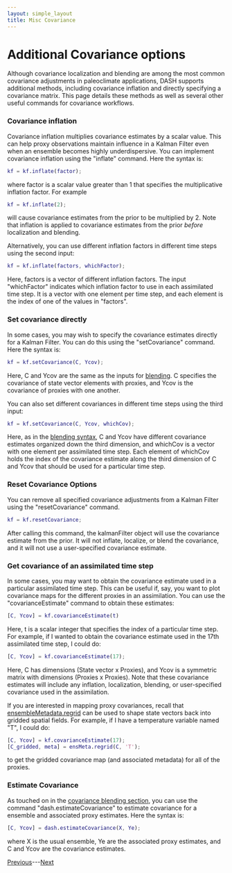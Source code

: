 ```yaml
---
layout: simple_layout
title: Misc Covariance
---
```


# Additional Covariance options

Although covariance localization and blending are among the most common covariance adjustments in paleoclimate applications, DASH supports additional methods, including covariance inflation and directly specifying a covariance matrix. This page details these methods as well as several other useful commands for covariance workflows.

### Covariance inflation

Covariance inflation multiplies covariance estimates by a scalar value. This can help proxy observations maintain influence in a Kalman Filter even when an ensemble becomes highly underdispersive. You can implement covariance inflation using the "inflate" command. Here the syntax is:
```matlab
kf = kf.inflate(factor);
```
where factor is a scalar value greater than 1 that specifies the multiplicative inflation factor. For example
```matlab
kf = kf.inflate(2);
```
will cause covariance estimates from the prior to be multiplied by 2. Note that inflation is applied to covariance estimates from the prior *before* localization and blending.

Alternatively, you can use different inflation factors in different time steps using the second input:
```matlab
kf = kf.inflate(factors, whichFactor);
```
Here, factors is a vector of different inflation factors. The input "whichFactor" indicates which inflation factor to use in each assimilated time step. It is a vector with one element per time step, and each element is the index of one of the values in "factors".

### Set covariance directly

In some cases, you may wish to specify the covariance estimates directly for a Kalman Filter. You can do this using the "setCovariance" command. Here the syntax is:
```matlab
kf = kf.setCovariance(C, Ycov);
```
Here, C and Ycov are the same as the inputs for [blending](blend). C specifies the covariance of state vector elements with proxies, and Ycov is the covariance of proxies with one another.

You can also set different covariances in different time steps using the third input:
```matlab
kf = kf.setCovariance(C, Ycov, whichCov);
```
Here, as in the [blending syntax](blend#blend-different-covariances-in-different-time-steps), C and Ycov have different covariance estimates organized down the third dimension, and whichCov is a vector with one element per assimilated time step. Each element of whichCov holds the index of the covariance estimate along the third dimension of C and Ycov that should be used for a particular time step.

### Reset Covariance Options

You can remove all specified covariance adjustments from a Kalman Filter using the "resetCovariance" command.
```matlab
kf = kf.resetCovariance;
```
After calling this command, the kalmanFilter object will use the covariance estimate from the prior. It will not inflate, localize, or blend the covariance, and it will not use a user-specified covariance estimate.

### Get covariance of an assimilated time step

In some cases, you may want to obtain the covariance estimate used in a particular assimilated time step. This can be useful if, say, you want to plot covariance maps for the different proxies in an assimilation. You can use the "covarianceEstimate" command to obtain these estimates:
```matlab
[C, Ycov] = kf.covarianceEstimate(t)
```
Here, t is a scalar integer that specifies the index of a particular time step. For example, if I wanted to obtain the covariance estimate used in the 17th assimilated time step, I could do:
```matlab
[C, Ycov] = kf.covarianceEstimate(17);
```
Here, C has dimensions (State vector x Proxies), and Ycov is a symmetric matrix with dimensions (Proxies x Proxies). Note that these covariance estimates will include any inflation, localization, blending, or user-specified covariance used in the assimilation.

 If you are interested in mapping proxy covariances, recall that [ensembleMetadata.regrid](..\ensembleMetadata\regrid) can be used to shape state vectors back into gridded spatial fields. For example, if I have a temperature variable named "T", I could do:
```matlab
[C, Ycov] = kf.covarianceEstimate(17);
[C_gridded, meta] = ensMeta.regrid(C, 'T');
```
to get the gridded covariance map (and associated metadata) for all of the proxies.

### Estimate Covariance

As touched on in the [covariance blending section](blend), you can use the command "dash.estimateCovariance" to estimate covariance for a ensemble and associated proxy estimates. Here the syntax is:
```matlab
[C, Ycov] = dash.estimateCovariance(X, Ye);
```
where X is the usual ensemble, Ye are the associated proxy estimates, and C and Ycov are the covariance estimates.

[Previous](blend)---[Next](cov-summary)
